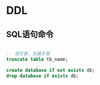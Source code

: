 # DDL

## SQL语句命令

```sql

-- 清空表，无被关联
truncate table tb_name;
```

```sql
create database if not exists db;
drop database if exists db;
```

